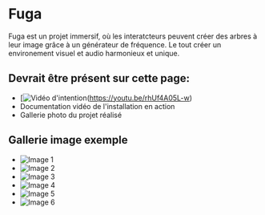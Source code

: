 # Fuga

Fuga est un projet immersif, où les interatcteurs peuvent créer des arbres à leur image grâce à un générateur de fréquence. Le tout créer un environement visuel et audio harmonieux et unique.

## Devrait être présent sur cette page:

* [![Vidéo d'intention](../Assets/Images/synopsis/miniature-intention.png)(https://youtu.be/rhUf4A05L-w)
* Documentation vidéo de l'installation en action
* Gallerie photo du projet réalisé

## Gallerie image exemple

* ![Image 1](https://placehold.co/400x400?text=1+image)
* ![Image 2](https://placehold.co/400x400?text=2+image)
* ![Image 3](https://placehold.co/400x400?text=3+image)
* ![Image 4](https://placehold.co/400x400?text=4+image)
* ![Image 5](https://placehold.co/400x400?text=5+image)
* ![Image 6](https://placehold.co/400x400?text=6+image)

